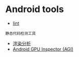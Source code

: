 Android tools
==
- [lint](https://developer.android.com/studio/write/lint)
```
静态代码检测工具
```
- [渲染分析](https://developer.android.com/topic/performance/rendering)
- [Android GPU Inspector (AGI)](https://developer.android.com/agi)
